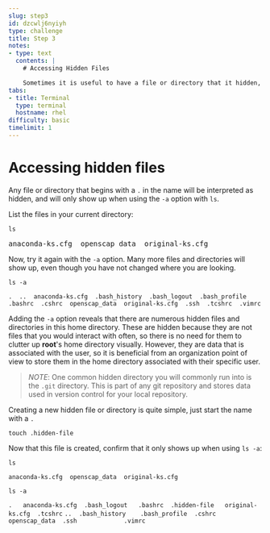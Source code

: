 ```yaml
---
slug: step3
id: dzcwlj6nyiyh
type: challenge
title: Step 3
notes:
- type: text
  contents: |
    # Accessing Hidden Files

    Sometimes it is useful to have a file or directory that it hidden, meaning it does not show up when running `ls` normally. This may be because the file is not often used, or because the file shouldn't be tampered with by inexperienced users.
tabs:
- title: Terminal
  type: terminal
  hostname: rhel
difficulty: basic
timelimit: 1
---
```

# Accessing hidden files

Any file or directory that begins with a `.` in the name will be interpreted as
hidden, and will only show up when using the `-a` option with `ls`.

List the files in your current directory:

```
ls
```

<pre class=file>
anaconda-ks.cfg  openscap_data  original-ks.cfg
</pre>

Now, try it again with the `-a` option. Many more files and directories will
show up, even though you have not changed where you are looking.

```
ls -a
```

`.  ..  anaconda-ks.cfg  .bash_history  .bash_logout  .bash_profile  .bashrc  .cshrc  openscap_data  original-ks.cfg  .ssh  .tcshrc  .vimrc`

Adding the `-a` option reveals that there are numerous hidden files and directories
in this home directory. These are hidden because they are not files that
you would interact with often, so there is no need for them to clutter up __root__'s
home directory visually. However, they are data that is associated with the
user, so it is beneficial from an organization point of view to store them
in the home directory associated with their specific user.

>_NOTE_: One common hidden directory you will commonly run into is the `.git`
directory. This is part of any git repository and stores data used in version
control for your local repository.

Creating a new hidden file or directory is quite simple, just start the name with
a `.`

```
touch .hidden-file
```

Now that this file is created, confirm that it only shows up when using `ls -a`:

```
ls
```

`anaconda-ks.cfg  openscap_data  original-ks.cfg`

```
ls -a
```

`.   anaconda-ks.cfg  .bash_logout   .bashrc  .hidden-file   original-ks.cfg  .tcshrc`
`..  .bash_history    .bash_profile  .cshrc   openscap_data  .ssh             .vimrc`
